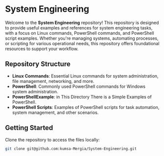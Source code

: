 # System Engineering

Welcome to the **System Engineering** repository! This repository is designed to provide useful examples and references for system engineering tasks, with a focus on Linux commands, PowerShell commands, and PowerShell script examples. Whether you're managing systems, automating processes, or scripting for various operational needs, this repository offers foundational resources to support your workflow.

## Repository Structure

- **Linux Commands**: Essential Linux commands for system administration, file management, networking, and more.
- **PowerShell**: Commonly used PowerShell commands for Windows system administration.
- **PowerShellExample**: in This Directory There is a Simple Examples of PowerShell.
- **PowerShell Scripts**: Examples of PowerShell scripts for task automation, system management, and other scenarios.

## Getting Started

Clone the repository to access the files locally:

```bash
git clone git@github.com:kumsa-Mergia/System-Engineering.git
